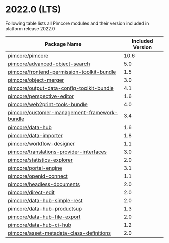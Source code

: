 # 2022.0 (LTS)

Following table lists all Pimcore modules and their version included in platform release 2022.0 

| Package Name                                          | Included Version |
|-------------------------------------------------------| ---------------- |
| [pimcore/pimcore](https://github.com/pimcore/pimcore) | 10.6 |
| [pimcore/advanced-object-search](https://github.com/pimcore/advanced-object-search) | 5.0 |
| [pimcore/frontend-permission-toolkit-bundle](https://github.com/pimcore/frontend-permission-toolkit) | 1.5 | 
| [pimcore/object-merger](https://github.com/pimcore/object-merger) | 3.0 | 
| [pimcore/output-data-config-toolkit-bundle](https://github.com/pimcore/output-data-config-toolkit) | 4.1 |
| [pimcore/perspective-editor](https://github.com/pimcore/perspective-editor) | 1.6 | 
| [pimcore/web2print-tools-bundle](https://github.com/pimcore/web2print-tools) | 4.0 |
| [pimcore/customer-management-framework-bundle](https://github.com/pimcore/customer-data-framework) | 3.4 | 
| [pimcore/data-hub](https://github.com/pimcore/data-hub) | 1.6 | 
| [pimcore/data-importer](https://github.com/pimcore/data-importer) | 1.8 | 
| [pimcore/workflow-designer](https://github.com/pimcore/workflow-designer) | 1.1 | 
| [pimcore/translations-provider-interfaces](https://github.com/pimcore/translations-provider-interfaces) | 3.0 |
| [pimcore/statistics-explorer](https://github.com/pimcore/statistics-explorer) | 2.0 | 
| [pimcore/portal-engine](https://github.com/pimcore/portal-engine) | 3.1 | 
| [pimcore/openid-connect](https://github.com/pimcore/openid-connect) | 1.1 | 
| [pimcore/headless-documents](https://github.com/pimcore/headless-documents) | 2.0 | 
| [pimcore/direct-edit](https://github.com/pimcore/direct-edit) | 2.0 | 
| [pimcore/data-hub-simple-rest](https://github.com/pimcore/data-hub-simple-rest) | 2.0 | 
| [pimcore/data-hub-productsup](https://github.com/pimcore/data-hub-productsup) | 1.3 | 
| [pimcore/data-hub-file-export](https://github.com/pimcore/data-hub-file-export) | 2.0 | 
| [pimcore/data-hub-ci-hub](https://github.com/pimcore/data-hub-ci-hub) | 1.2 | 
| [pimcore/asset-metadata-class-definitions](https://github.com/pimcore/asset-metadata-class-definitions) | 2.0 | 

